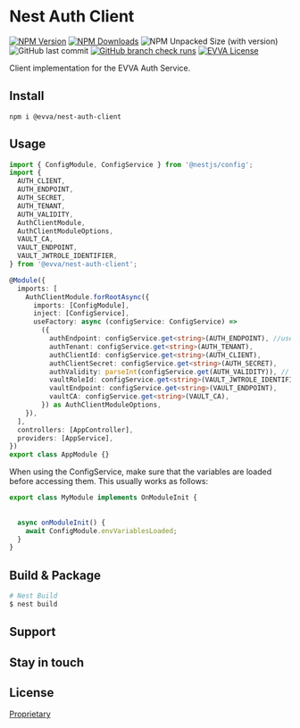 # Nest Auth Client

[![NPM Version](https://img.shields.io/npm/v/%40evva%2Fnest-auth-client)](https://www.npmjs.com/package/@evva/nest-auth-client)
[![NPM Downloads](https://img.shields.io/npm/dy/%40evva%2Fnest-auth-client)](https://www.npmjs.com/package/@evva/nest-auth-client)
![NPM Unpacked Size (with version)](https://img.shields.io/npm/unpacked-size/%40evva%2Fnest-auth-client/latest)
![GitHub last commit](https://img.shields.io/github/last-commit/evva-sfw/nest-auth-client)
[![GitHub branch check runs](https://img.shields.io/github/check-runs/evva-sfw/nest-auth-client/main)]([URL](https://github.com/evva-sfw/nest-auth-client/actions))
[![EVVA License](https://img.shields.io/badge/license-EVVA_License-yellow.svg?color=fce500&logo=data:image/svg+xml;base64,PCEtLSBHZW5lcmF0ZWQgYnkgSWNvTW9vbi5pbyAtLT4KPHN2ZyB2ZXJzaW9uPSIxLjEiIHhtbG5zPSJodHRwOi8vd3d3LnczLm9yZy8yMDAwL3N2ZyIgd2lkdGg9IjY0MCIgaGVpZ2h0PSIxMDI0IiB2aWV3Qm94PSIwIDAgNjQwIDEwMjQiPgo8ZyBpZD0iaWNvbW9vbi1pZ25vcmUiPgo8L2c+CjxwYXRoIGZpbGw9IiNmY2U1MDAiIGQ9Ik02MjIuNDIzIDUxMS40NDhsLTMzMS43NDYtNDY0LjU1MmgtMjg4LjE1N2wzMjkuODI1IDQ2NC41NTItMzI5LjgyNSA0NjYuNjY0aDI3NS42MTJ6Ij48L3BhdGg+Cjwvc3ZnPgo=)](LICENSE)

Client implementation for the EVVA Auth Service.

## Install

`npm i @evva/nest-auth-client`

## Usage

```ts
import { ConfigModule, ConfigService } from '@nestjs/config';
import {
  AUTH_CLIENT,
  AUTH_ENDPOINT,
  AUTH_SECRET,
  AUTH_TENANT,
  AUTH_VALIDITY,
  AuthClientModule,
  AuthClientModuleOptions,
  VAULT_CA,
  VAULT_ENDPOINT,
  VAULT_JWTROLE_IDENTIFIER,
} from '@evva/nest-auth-client';

@Module({
  imports: [
    AuthClientModule.forRootAsync({
      imports: [ConfigModule],
      inject: [ConfigService],
      useFactory: async (configService: ConfigService) =>
        ({
          authEndpoint: configService.get<string>(AUTH_ENDPOINT), //use optional
          authTenant: configService.get<string>(AUTH_TENANT),
          authClientId: configService.get<string>(AUTH_CLIENT),
          authClientSecret: configService.get<string>(AUTH_SECRET),
          authValidity: parseInt(configService.get(AUTH_VALIDITY)), // in seconds, see spec
          vaultRoleId: configService.get<string>(VAULT_JWTROLE_IDENTIFIER),
          vaultEndpoint: configService.get<string>(VAULT_ENDPOINT),
          vaultCA: configService.get<string>(VAULT_CA),
        }) as AuthClientModuleOptions,
    }),
  ],
  controllers: [AppController],
  providers: [AppService],
})
export class AppModule {}
```

When using the ConfigService, make sure that the variables are loaded before accessing them.
This usually works as follows:
```ts
export class MyModule implements OnModuleInit {
  
  
  async onModuleInit() {
    await ConfigModule.envVariablesLoaded;
  }
}
```

## Build & Package
```bash
# Nest Build
$ nest build
```

## Support

## Stay in touch

## License

[Proprietary](LICENSE)
